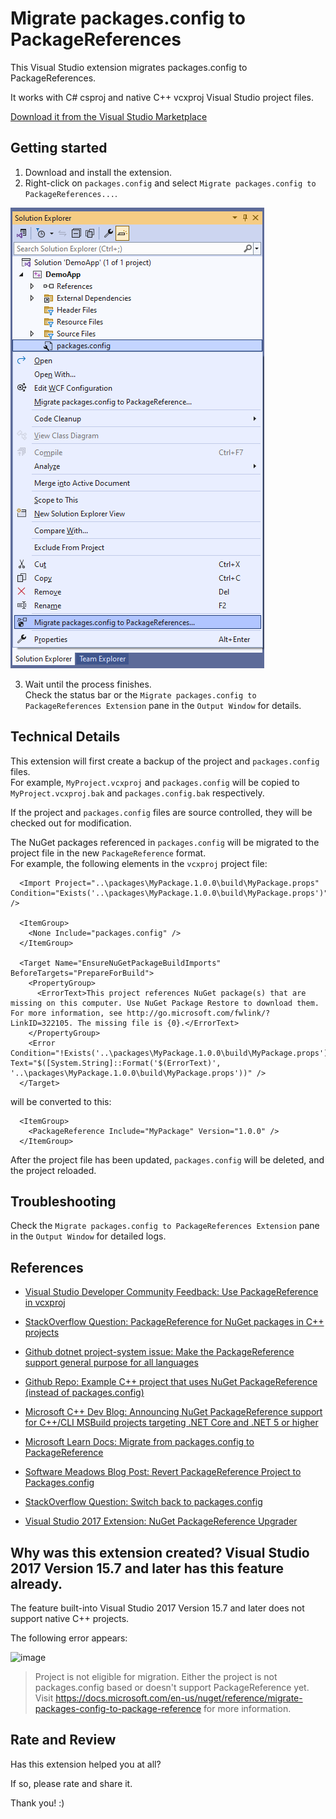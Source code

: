# Migrate packages.config to PackageReferences

This Visual Studio extension migrates packages.config to PackageReferences.

It works with C# csproj and native C++ vcxproj Visual Studio project files.

[Download it from the Visual Studio Marketplace](https://marketplace.visualstudio.com/items?itemName=RamiAbughazaleh.MigratePackagesConfigToPackageReferencesExtension)

## Getting started

1. Download and install the extension.  
2. Right-click on `packages.config` and select `Migrate packages.config to PackageReferences...`.  

![Preview](Preview.png)

3. Wait until the process finishes.  
  Check the status bar or the `Migrate packages.config to PackageReferences Extension` pane in the `Output Window` for details.


## Technical Details

This extension will first create a backup of the project and `packages.config` files.  
For example, `MyProject.vcxproj` and `packages.config` will be copied to `MyProject.vcxproj.bak` and `packages.config.bak` respectively.  

If the project and `packages.config` files are source controlled, they will be checked out for modification.  

The NuGet packages referenced in `packages.config` will be migrated to the project file in the new `PackageReference` format.  
For example, the following elements in the `vcxproj` project file:
```
  <Import Project="..\packages\MyPackage.1.0.0\build\MyPackage.props" Condition="Exists('..\packages\MyPackage.1.0.0\build\MyPackage.props')" />

  <ItemGroup>
    <None Include="packages.config" />
  </ItemGroup>

  <Target Name="EnsureNuGetPackageBuildImports" BeforeTargets="PrepareForBuild">
    <PropertyGroup>
      <ErrorText>This project references NuGet package(s) that are missing on this computer. Use NuGet Package Restore to download them.  For more information, see http://go.microsoft.com/fwlink/?LinkID=322105. The missing file is {0}.</ErrorText>
    </PropertyGroup>
    <Error Condition="!Exists('..\packages\MyPackage.1.0.0\build\MyPackage.props')" Text="$([System.String]::Format('$(ErrorText)', '..\packages\MyPackage.1.0.0\build\MyPackage.props'))" />
  </Target>
```

will be converted to this:
```
  <ItemGroup>
    <PackageReference Include="MyPackage" Version="1.0.0" />
  </ItemGroup>
```


After the project file has been updated, `packages.config` will be deleted, and the project reloaded.


## Troubleshooting

Check the `Migrate packages.config to PackageReferences Extension` pane in the `Output Window` for detailed logs.

## References

- [Visual Studio Developer Community Feedback: Use PackageReference in vcxproj](https://developercommunity.visualstudio.com/t/Use-PackageReference-in-vcxproj/351636)  
- [StackOverflow Question: PackageReference for NuGet packages in C++ projects](https://stackoverflow.com/q/50599104/90287)  
- [Github dotnet project-system issue: Make the PackageReference support general purpose for all languages](https://github.com/dotnet/project-system/issues/2491)  
- [Github Repo: Example C++ project that uses NuGet PackageReference (instead of packages.config)](https://github.com/japj/CppWithNuGetPackageReference)  
- [Microsoft C++ Dev Blog: Announcing NuGet PackageReference support for C++/CLI MSBuild projects targeting .NET Core and .NET 5 or higher](https://devblogs.microsoft.com/cppblog/announcing-nuget-packagereference-support-for-c-cli-msbuild-projects-targeting-net-core/)  
- [Microsoft Learn Docs: Migrate from packages.config to PackageReference](https://learn.microsoft.com/en-us/nuget/consume-packages/migrate-packages-config-to-package-reference)  

- [Software Meadows Blog Post: Revert PackageReference Project to Packages.config](https://www.softwaremeadows.com/posts/revert_packagereference_project_to_packages_config/)  
- [StackOverflow Question: Switch back to packages.config](https://stackoverflow.com/q/45962998/90287)
- [Visual Studio 2017 Extension: NuGet PackageReference Upgrader](https://github.com/CloudNimble/PackageReferenceUpgrader)

## Why was this extension created? Visual Studio 2017 Version 15.7 and later has this feature already.

The feature built-into Visual Studio 2017 Version 15.7 and later does not support native C++ projects.

The following error appears:

![image](https://github.com/user-attachments/assets/e740ec76-6cf8-405c-858e-1bc18cd833e6)

> Project is not eligible for migration. Either the project is not packages.config based or doesn't support PackageReference yet. Visit https://docs.microsoft.com/en-us/nuget/reference/migrate-packages-config-to-package-reference for more information.


## Rate and Review

Has this extension helped you at all?

If so, please rate and share it.

Thank you! :)
